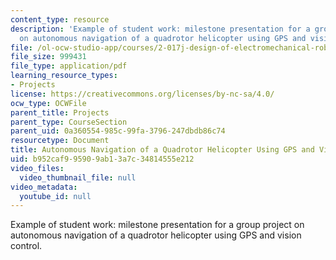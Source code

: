 ```yaml
---
content_type: resource
description: 'Example of student work: milestone presentation for a group project
  on autonomous navigation of a quadrotor helicopter using GPS and vision control.'
file: /ol-ocw-studio-app/courses/2-017j-design-of-electromechanical-robotic-systems-fall-2009/b952caf995909ab13a7c34814555e212_MIT2_017JF09_sw1_milstone.pdf
file_size: 999431
file_type: application/pdf
learning_resource_types:
- Projects
license: https://creativecommons.org/licenses/by-nc-sa/4.0/
ocw_type: OCWFile
parent_title: Projects
parent_type: CourseSection
parent_uid: 0a360554-985c-99fa-3796-247dbdb86c74
resourcetype: Document
title: Autonomous Navigation of a Quadrotor Helicopter Using GPS and Vision Control
uid: b952caf9-9590-9ab1-3a7c-34814555e212
video_files:
  video_thumbnail_file: null
video_metadata:
  youtube_id: null
---
```

Example of student work: milestone presentation for a group project on autonomous navigation of a quadrotor helicopter using GPS and vision control.